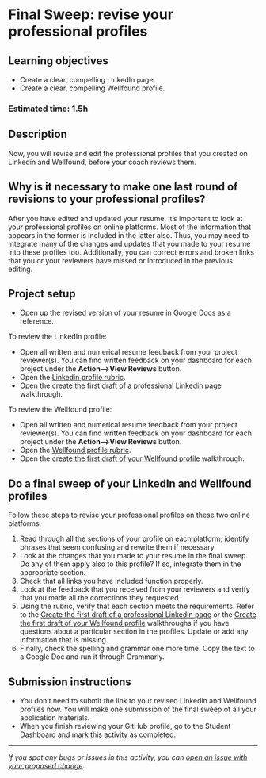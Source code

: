 # Final Sweep: revise your professional profiles

## **Learning objectives**

- Create a clear, compelling LinkedIn page.
- Create a clear, compelling Wellfound profile.

### **Estimated time: 1.5h**

## **Description**

Now, you will revise and edit the professional profiles that you created on Linkedin and Wellfound, before your coach reviews them.

## Why is it necessary to make one last round of revisions to your professional profiles?

After you have edited and updated your resume, it’s important to look at your professional profiles on online platforms. Most of the information that appears in the former is included in the latter also. Thus, you may need to integrate many of the changes and updates that you made to your resume into these profiles too. Additionally, you can correct errors and broken links that you or your reviewers have missed or introduced in the previous editing.

## Project setup

- Open up the revised version of your resume in Google Docs as a reference.

To review the LinkedIn profile:

- Open all written and numerical resume feedback from your project reviewer(s). You can find written feedback on your dashboard for each project under the **Action-->View Reviews** button.
- Open the [Linkedin profile rubric](https://docs.google.com/document/d/1MHmt3Vx4SRHa7z8PuoUiYg9eLakpi1qGPT6868bacGc/edit).
- Open the [create the first draft of a professional Linkedin page](https://github.com/microverseinc/curriculum-professional-skills/blob/main/interview-prep/create-first-draft-of-a-professional-linkedin-page.md) walkthrough.

To review the Wellfound profile:

- Open all written and numerical resume feedback from your project reviewer(s). You can find written feedback on your dashboard for each project under the **Action-->View Reviews** button.
- Open the [Wellfound profile rubric](https://docs.google.com/document/d/1lxBFRdvPW_cLQpX8n_gj8O8t1XPcXjGTDOCI813Uga0/edit).
- Open the [create the first draft of your Wellfound profile](https://github.com/microverseinc/curriculum-professional-skills/blob/main/interview-prep/create-the-first-draft-of-your-angellist-profile.md) walkthrough.

## Do a final sweep of your LinkedIn and Wellfound profiles

Follow these steps to revise your professional profiles on these two online platforms;

1. Read through all the sections of your profile on each platform; identify phrases that seem confusing and rewrite them if necessary.
2. Look at the changes that you made to your resume in the final sweep. Do any of them apply also to this profile? If so, integrate them in the appropriate section.
3. Check that all links you have included function properly.
4. Look at the feedback that you received from your reviewers and verify that you made all the corrections they requested.
5. Using the rubric, verify that each section meets the requirements. Refer to the [Create the first draft of a professional LinkedIn page](https://github.com/microverseinc/curriculum-professional-skills/blob/main/interview-prep/create-first-draft-of-a-professional-linkedin-page.md) or the [Create the first draft of your Wellfound profile](https://github.com/microverseinc/curriculum-professional-skills/blob/main/interview-prep/create-the-first-draft-of-your-angellist-profile.md) walkthroughs if you have questions about a particular section in the profiles. Update or add any information that is missing.
6. Finally, check the spelling and grammar one more time. Copy the text to a Google Doc and run it through Grammarly.

## Submission instructions

- You don’t need to submit the link to your revised Linkedin and Wellfound profiles now. You will make one submission of the final sweep of all your application materials.
- When you finish reviewing your GitHub profile, go to the Student Dashboard and mark this activity as completed.

---

_If you spot any bugs or issues in this activity, you can [open an issue with your proposed change](https://github.com/microverseinc/curriculum-transversal-skills/blob/main/git-github/articles/open_issue.md)._
